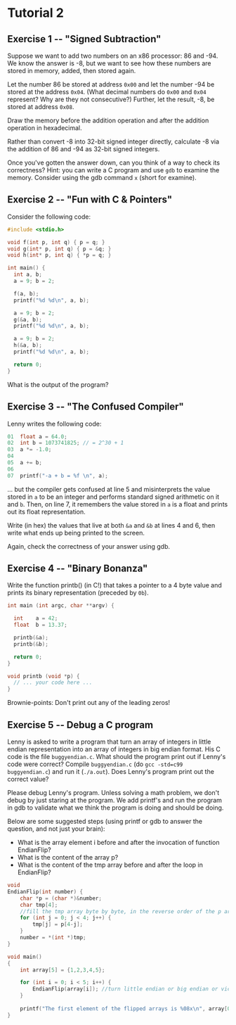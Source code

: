 Tutorial 2
==========


Exercise 1 -- "Signed Subtraction"
-----

Suppose we want to add two numbers on an x86 processor: 86 and -94. We know the answer is -8, but we want to see how these numbers are stored in memory, added, then stored again.

Let the number 86 be stored at address `0x00` and let the number -94 be stored at the address `0x04`. (What decimal numbers do `0x00` and `0x04` represent? Why are they not consecutive?) Further, let the result, -8, be stored at address `0x08`.

Draw the memory before the addition operation and after the addition operation in hexadecimal.

Rather than convert -8 into 32-bit signed integer directly, calculate -8 via the addition of 86 and -94 as 32-bit signed integers.

Once you've gotten the answer down, can you think of a way to check its correctness?
Hint: you can write a C program and use `gdb` to examine the memory.  Consider using the gdb command `x` (short for examine).

Exercise 2 -- "Fun with C & Pointers"
-----

Consider the following code:

```c
#include <stdio.h>

void f(int p, int q) { p = q; }
void g(int* p, int q) { p = &q; }
void h(int* p, int q) { *p = q; }

int main() {
  int a, b;
  a = 9; b = 2;

  f(a, b);
  printf("%d %d\n", a, b);

  a = 9; b = 2;
  g(&a, b);
  printf("%d %d\n", a, b);

  a = 9; b = 2;
  h(&a, b);
  printf("%d %d\n", a, b);

  return 0;
}
```

What is the output of the program?



Exercise 3 -- "The Confused Compiler"
-----


Lenny writes the following code:

```c
01  float a = 64.0;
02  int b = 1073741825; // = 2^30 + 1
03  a *= -1.0;
04  
05  a += b;
06  
07  printf("-a + b = %f \n", a);
```

... but the compiler gets confused at line 5 and misinterprets the value stored in `a` to be an integer and performs standard signed arithmetic on it and `b`. Then, on line 7, it remembers the value stored in `a` is a float and prints out its float representation.

Write (in hex) the values that live at both `&a` and `&b` at lines 4 and 6, then write what ends up being printed to the screen.

Again, check the correctness of your answer using gdb.

Exercise 4 -- "Binary Bonanza"
-----

Write the function printb() (in C!) that takes a pointer to a 4 byte value and prints its binary representation (preceded by `0b`).

```c
int main (int argc, char **argv) {

  int    a = 42;
  float  b = 13.37;

  printb(&a);
  printb(&b);

  return 0;
}

void printb (void *p) {
  // ... your code here ...
}
```

Brownie-points: Don't print out any of the leading zeros!


Exercise 5 -- Debug a C program
-----

Lenny is asked to write a program that turn an array of integers in little
endian representation into an array of integers in big endian format.  His
C code is the file `buggyendian.c`.   What should the program print out 
if Lenny's code were correct? Compile `buggyendian.c` (do `gcc -std=c99 buggyendian.c`)
and run it (`./a.out`).  Does Lenny's program print out the correct value?

Please debug Lenny's program.  Unless solving a math problem, we don't debug 
by just staring at the program.  We add printf's and run the program in gdb to 
validate what we think the program is doing and should be doing.

Below are some suggested steps (using printf or gdb to answer the question, and not just your brain):
* What is the array element i before and after the invocation of function EndianFlip?
* What is the content of the array p?
* What is the content of the tmp array before and after the loop in EndianFlip?

```c
void
EndianFlip(int number) {
	char *p = (char *)&number;
	char tmp[4]; 
	//fill the tmp array byte by byte, in the reverse order of the p array
	for (int j = 0; j < 4; j++) {
		tmp[j] = p[4-j];
	}
	number = *(int *)tmp;
}

void main()
{
	int array[5] = {1,2,3,4,5};

	for (int i = 0; i < 5; i++) {
		EndianFlip(array[i]); //turn little endian or big endian or vice versa
	}
	
	printf("The first element of the flipped arrays is %08x\n", array[0]);
}
```
